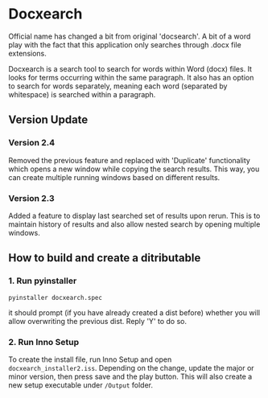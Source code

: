 # Docxearch
Official name has changed a bit from original 'docsearch'. A bit of a word play with the fact that this application only searches through .docx file extensions.

Docxearch is a search tool to search for words within Word (docx) files. It looks for terms occurring within the same paragraph. It also has an option to search for words separately, meaning each word (separated by whitespace) is searched within a paragraph.

## Version Update
### Version 2.4
Removed the previous feature and replaced with 'Duplicate' functionality which opens a new window while copying the search results. This way, you can create multiple running windows based on different results.
### Version 2.3
Added a feature to display last searched set of results upon rerun. This is to maintain history of results and also allow nested search by opening multiple windows.

## How to build and create a ditributable

### 1. Run pyinstaller
```
pyinstaller docxearch.spec
```
it should prompt (if you have already created a dist before) whether you will allow overwriting the previous dist. Reply 'Y' to do so.

### 2. Run Inno Setup
To create the install file, run Inno Setup and open `docxearch_installer2.iss`. Depending on the change, update the major or minor version, then press save and the play button. This will also create a new setup executable under `/Output` folder.